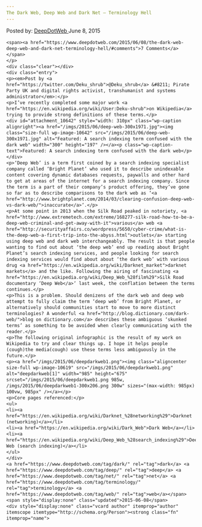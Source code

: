 ```yaml
---
The Dark Web, Deep Web and Dark Net – Terminology Hell
---
```

<article class="post-listing post-10608 post type-post status-publish format-standard has-post-thumbnail hentry  tag-dark tag-deep tag-net tag-terminology tag-web">
    <div class="post-inner">
        <span>Posted by: <a href="https://www.deepdotweb.com/author/admin/" title="">DeepDotWeb </a></span>
    <span>June 8, 2015</span>
    
    <span><a href="https://www.deepdotweb.com/2015/06/08/the-dark-web-deep-web-and-dark-net-terminology-hell/#comments">7 Comments</a></span>
    </p>
    <div class="clear"></div>
    <div class="entry">
    <p><em>Post by <a href="https://twitter.com/Deku_shrub">@Deku_shrub</a> &#8211; Pirate Party UK and digital rights activist, transhumanist and systems administrator</em>:</p>
    <p>I’ve recently completed some major work <a href="https://en.wikipedia.org/wiki/User:Deku-shrub">on Wikipedia</a> trying to provide strong definitions of these terms.</p>
    <div id="attachment_10642" style="width: 310px" class="wp-caption alignright"><a href="/imgs/2015/06/deep-web-300x1971.jpg"><img class="size-full wp-image-10642" src="/imgs/2015/06/deep-web-300x1971.jpg" alt="Featured: A search indexing term confused with the dark web" width="300" height="197" /></a><p class="wp-caption-text">Featured: A search indexing term confused with the dark web</p></div>
    <p>‘Deep Web’ is a term first coined by a search indexing specialist company called ‘Bright Planet’ who used it to describe unindexable content covering dynamic databases requests, paywalls and other hard to get at areas of the internet for a search indexing company. Since the term is a part of their company’s product offering, they’ve gone so far as to describe comparisons to the dark web as ‘<a href="http://www.brightplanet.com/2014/03/clearing-confusion-deep-web-vs-dark-web/">inaccurate</a>‘.</p>
    <p>At some point in 2013 when the Silk Road peaked in notoriety, <a href="http://www.extremetech.com/extreme/168277-silk-road-how-to-be-a-deep-web-criminal-and-get-away-with-it">various</a> web <a href="http://securityaffairs.co/wordpress/5650/cyber-crime/what-is-the-deep-web-a-first-trip-into-the-abyss.html">outlets</a> starting using deep web and dark web interchangeably. The result is that people wanting to find out about ‘the deep web’ end up reading about Bright Planet’s search indexing services, and people looking for search indexing services would find about about ‘the dark web’ with various drug <a href="https://en.wikipedia.org/wiki/Darknet_market">darknet markets</a> and the like. Following the airing of fascinating <a href="https://en.wikipedia.org/wiki/Deep_Web_%28film%29">Silk Road documentary ‘Deep Web</a>‘ last week, the conflation between the terms continues.</p>
    <p>This is a problem. Should denizens of the dark web and deep web attempt to fully claim the term ‘deep web’ from Bright Planet, or alternatively should communities start to move to more distinct terminologies? A wonderful <a href="http://blog.dictionary.com/dark-web/">blog on dictionary.com</a> describes these ambiguous ‘skunked terms’ as something to be avoided when clearly communicating with the reader.</p>
    <p>The following original infographic is the result of my work on Wikipedia to try and clear things up. I hope it helps people (cough)the media(cough) use these terms less ambiguously in the future.</p>
    <p><a href="/imgs/2015/06/deepdarkweb1.png"><img class="aligncenter size-full wp-image-10619" src="/imgs/2015/06/deepdarkweb1.png" alt="deepdarkweb[1]" width="985" height="675" srcset="/imgs/2015/06/deepdarkweb1.png 985w, /imgs/2015/06/deepdarkweb1-300x206.png 300w" sizes="(max-width: 985px) 100vw, 985px" /></a></p>
    <p>Core pages referenced:</p>
    <ul>
    <li><a href="https://en.wikipedia.org/wiki/Darknet_%28networking%29">Darknet (networking)</a></li>
    <li><a href="https://en.wikipedia.org/wiki/Dark_Web">Dark Web</a></li>
    <li><a href="https://en.wikipedia.org/wiki/Deep_Web_%28search_indexing%29">Deep Web (search indexing)</a></li>
    </ul>
    </div>
    <a href="https://www.deepdotweb.com/tag/dark/" rel="tag">dark</a> <a href="https://www.deepdotweb.com/tag/deep/" rel="tag">deep</a> <a href="https://www.deepdotweb.com/tag/net/" rel="tag">net</a> <a href="https://www.deepdotweb.com/tag/terminology/" rel="tag">terminology</a> <a href="https://www.deepdotweb.com/tag/web/" rel="tag">web</a></span> <span style="display:none" class="updated">2015-06-08</span>
    <div style="display:none" class="vcard author" itemprop="author" itemscope itemtype="http://schema.org/Person"><strong class="fn" itemprop="name">
    
